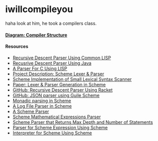 # iwillcompileyou
haha look at him, he took a compilers class. 


#### [Diagram: Compiler Structure](https://github.com/mdtalhachy/iwillcompileyou/blob/main/images/compilers_2.png) 



<!--- <img src="https://github.com/mdtalhachy/iwillcompileyou/blob/main/images/compilers_2.png" width="700" height="800"> --->


#### Resources
- [Recursive Descent Parser Using Common LISP](https://www.informatimago.com/develop/lisp/com/informatimago/small-cl-pgms/rdp/rdp.lisp)
- [Recusrive Descent Parser Using Java](http://www.craftinginterpreters.com/parsing-expressions.html)
- [A Parser For C Using LISP](https://github.com/mdtalhachy/iwillcompileyou/blob/main/pdfs/recursive_descent_parser_for_c_written_in_lisp.pdf)
- [Project Description: Scheme Lexer & Parser](https://eecs490.github.io/project-scheme-parser/)
- [Scheme Implementation of Small Lexical Syntax Scanner](https://www.cs.utexas.edu/ftp/garbage/cs345/schintro-v13/schintro_115.html)
- [Paper: Lexer & Parser Generation in Scheme](http://www.ccs.neu.edu/home/shivers/papers/scmparse.pdf)
- [GitHub: Recursive Descent Parser Using Racket](https://github.com/christinachmielewski/RecursiveDescentParser/blob/main/RecursiveDescentParser.rkt)
- [GitHub: JSON parser using Guile Scheme](https://github.com/cthom06/guile-json)
- [Monadic parsing in Scheme](https://github.com/siraben/monadic-parsing)
- [A Log File Parser in Scheme](https://github.com/kspaans/logread--)
- [A Scheme Parser](https://github.com/selineyp/SchemeParser)
- [Scheme Mathematical Expressions Parser](https://github.com/felix-d/Scheme-Parser)
- [Scheme Parser that Returns Max Depth and Number of Statements](https://github.com/nayefc/scheme-parser)
- [Parser for Scheme Expression Using Scheme](https://github.com/zxcsvd/CSSE304/blob/master/exam/parse.ss)
- [Interpreter for Scheme Using Scheme](https://github.com/zxcsvd/CSSE304/blob/master/exam/interpreter.ss)
